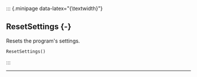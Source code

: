 ::: {.minipage data-latex="{\textwidth}"}
## ResetSettings {-}

Resets the program's settings.

```{sql}
ResetSettings()
```
:::

***
